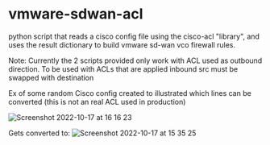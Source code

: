 # vmware-sdwan-acl

python script that reads a cisco config file using the cisco-acl "library", and uses the result dictionary to build vmware sd-wan vco firewall rules.

Note: 
Currently the 2 scripts provided only work with ACL used as outbound direction.
To be used with ACLs that are applied inbound src must be swapped with destination

Ex of some random Cisco config created to illustrated which lines can be converted
(this is not an real ACL used in production)

![Screenshot 2022-10-17 at 16 16 23](https://user-images.githubusercontent.com/76786046/196200949-fd439ee0-639f-40cf-a3cd-f118d891263e.png)

Gets converted to:
![Screenshot 2022-10-17 at 15 35 25](https://user-images.githubusercontent.com/76786046/196200617-57cd3c76-6cde-4bf4-8019-35db33976a9e.png)

